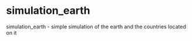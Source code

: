 # simulation_earth
simulation_earth - simple simulation of the earth and the countries located on it
